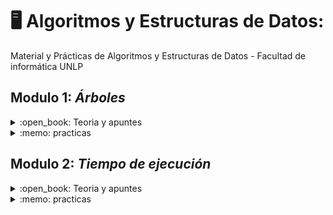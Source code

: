 # :desktop_computer: Algoritmos y Estructuras de Datos:
<p>Material y Prácticas de Algoritmos y Estructuras de Datos - Facultad de informática UNLP </p>

## Modulo 1:  _Árboles_ 
<details><summary> :open_book: Teoria y apuntes </summary>
  <ul>
   <li><p><a href= "https://github.com/biancaDefelipe/UNLP/blob/main/AyED/teorias/CLASE%201.  1%20-%20Creando%20clases%20-%20static%20-%20parametros.pdf">Clases static y repaso</a></p></li> 
    <li><p><a href= "https://github.com/biancaDefelipe/UNLP/blob/main/AyED/teorias/CLASE%202.1%20-%20Herencia%20y%20Abstractas.pdf"> Herencia y clases abstractas</a></p></li> 
    <li><p><a href= "https://github.com/biancaDefelipe/UNLP/blob/main/AyED/teorias/CLASE%202.2%20-%20Herencia%20en%20Colas%20-%20Pilas%20y%20Java%20List.pdf"> Colas y pilas</a></p></li> 
    <li><p><a href= "https://github.com/biancaDefelipe/UNLP/blob/main/AyED/teorias/CLASE%203.1%20-%20Arboles%20de%20Expresi%C3%B3n.pdf"> Arboles de expresión</a></p></li> 
   <li><p><a href= "https://github.com/biancaDefelipe/UNLP/blob/main/AyED/teorias/CLASE%204%20-%20Arboles%20Binarios%20y%20de%20Expresi%C3%B3n%20en%20JAVA.pdf"> Arboles binarios y de expresión</a></p></li> 
    
   <li><p><a href= "https://github.com/biancaDefelipe/UNLP/blob/main/AyED/teorias/AyED%202024%20-%20Clase%203%20-%20Arboles%20Binarios.pdf"> Arboles Binarios</a></p></li> 
  <li><p><a href= "https://github.com/biancaDefelipe/UNLP/blob/main/AyED/teorias/AyED%202024%20-%20Clase%205%20-%20%C3%81rboles%20Generales.pdf"> Arboles Generales</a></p></li> 
  <li><p><a href= "https://github.com/biancaDefelipe/UNLP/blob/main/AyED/teorias/CLASE%205%20-%20Arboles%20Generales%20en%20JAVA%20AyED.pdf"> Arboles Generales: implementacion y ejemplos</a></p></li> 
  
   <li><p><a href= "https://github.com/biancaDefelipe/UNLP/blob/main/AyED/teorias/AyED%202024%20-%20Ejercitaci%C3%B3n%20AB%20y%20AG.pdf"> Ejercitacion AB y AG</a></p></li> 
    <li><p><a href= "https://github.com/biancaDefelipe/UNLP/blob/main/AyED/teorias/AyED%202024%20-%20Resoluci%C3%B3n%20de%20la%20ejercitaci%C3%B3n%20con%20Recorrido%20por%20Niveles%20en%20AG.pdf"> Recorrido por niveles en AG</a></p><li> 
    <li><p><a href= "https://github.com/biancaDefelipe/UNLP/blob/main/AyED/teorias/AYED%202024%20-%20Clase%20x.1%20-%20Colas%20de%20prioridad%20-%20Heap%20-%20Definici%C3%B3n%20y%20Operaciones%20b%C3%A1sicas.pdf"> Colas de prioridad</a></p></li> 
  <li><p><a href= "https://github.com/biancaDefelipe/UNLP/blob/main/AyED/teorias/AyED%202024%20-%20Clase%20x.2%20-%20Colas%20de%20prioridad%20-%20BuildHeap%20-%20HeapSort.pdf"> Colas de prioridad: BuildHeap</a></p></li> 
    <li><p><a href= "https://github.com/biancaDefelipe/UNLP/blob/main/AyED/teorias/CLASE%208.1%20-%20Interfaces%20en%20Java%20%2B%20comparable.pdf"> Interface Comparable</a></p></li> 
    <li><p><a href= "https://github.com/biancaDefelipe/UNLP/blob/main/AyED/teorias/CLASE%208.2%20-%20Interface%20comparable%20en%20cola%20de%20prioridades%20-%20NO%20SE%20DA%2C%20se%20pone%20la%20clase%20grabada.pdf"> Interface Comparable en colas de prioridad</a></p></li> 
    <li><p><a href= "https://github.com/biancaDefelipe/UNLP/blob/main/AyED/teorias/AyED%202024%20-%20Ejercitaci%C3%B3n%20de%20Heap.pdf">Ejercitacion de cola de Heap</a></p></li> 

  
  </ul>

</details>
<details><summary> :memo: practicas</summary> 
<ul>
    <li><p><a href="https://github.com/biancaDefelipe/UNLP/blob/main/AyED/practicas/AyED_2024_TP1_Listas.pdf">Practica 1 </a></p>
    </li>
    <li><p><a href="https://github.com/biancaDefelipe/UNLP/blob/main/AyED/practicas/practica%202/AyED_2024_TP2_AB.pdf" >Practica 2</a></p>
    </li>
    <li><p><a href="https://github.com/biancaDefelipe/UNLP/blob/main/AyED/practicas/2024_TP3_AG.pdf">Practica 3</a></p>
    </li>
 
  
</ul>
   
</details>


## Modulo 2:  _Tiempo de ejecución_ 
<details><summary> :open_book: Teoria y apuntes </summary>
<ul>
  <li><p><a href= "https://github.com/biancaDefelipe/UNLP/blob/main/AyED/teorias/AyED%202024-%20Clase%20y.1%20-%20An%C3%A1lisis%20de%20Algoritmos%20-%20Introducci%C3%B3n%20-%20Algoritmos%20iterativos.pdf">Analisis de algoritmos: Introducción</a></p></li> 
  <li><p><a href= "https://github.com/biancaDefelipe/UNLP/blob/main/AyED/teorias/AyED%202024-%20Clase%20y.1%20-%20An%C3%A1lisis%20de%20Algoritmos%20-%20Introducci%C3%B3n%20-%20Algoritmos%20iterativos.pdf">Analisis de algoritmos: Notación Big-Oh y ejemplo de optimizacion de algoritmos</a></p></li> 
</ul>

</details>
<details><summary> :memo: practicas</summary> 
<ul>
